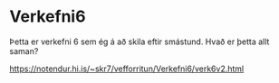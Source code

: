 # Verkefni6
Þetta er verkefni 6 sem ég á að skila eftir smástund.
Hvað er þetta allt saman?


https://notendur.hi.is/~skr7/vefforritun/Verkefni6/verk6v2.html
